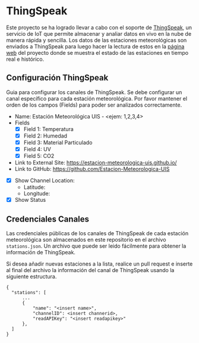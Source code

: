 # ThingSpeak

Este proyecto se ha logrado llevar a cabo con el soporte de [ThingSpeak](https://thingspeak.com/), un servicio de IoT que permite almacenar y analiar datos en vivo en la nube de manera rápida y sencilla. Los datos de las estaciones meteorológicas son enviados a ThingSpeak para luego hacer la lectura de estos en la [página web](https://estacion-meteorologica-uis.github.io/) del proyecto donde se muestra el estado de las estaciones en tiempo real e histórico.

## Configuración ThingSpeak

Guia para configurar los canales de ThingSpeak. Se debe configurar un canal específico para cada estación meteorológica. Por favor mantener el orden de los campos (Fields) para poder ser analizados correctamente.
- Name: Estación Meteorológica UIS - <ejem: 1,2,3,4>
- Fields
  - [x] Field 1: Temperatura
  - [x] Field 2: Humedad
  - [x] Field 3: Material Particulado
  - [x] Field 4: UV
  - [x] Field 5: CO2
- Link to External Site: https://estacion-meteorologica-uis.github.io/
- Link to GitHub: https://github.com/Estacion-Meteorologica-UIS
- [x] Show Channel Location:
  - Latitude: <insert location.lat>
  - Longitude: <insert location.lon>
- [x] Show Status

## Credenciales Canales

Las credenciales públicas de los canales de ThingSpeak de cada estación meteorológica son almacenados en este repositorio en el archivo `stations.json`. Un archivo que puede ser leido fácilmente para obtener la información de ThingSpeak.

Si desea añadir nuevas estaciones a la lista, realice un pull request e inserte al final del archivo la información del canal de ThingSpeak usando la siguiente estructura.

```
{
  "stations": [
      ...
      {
          "name": "<insert name>",
          "channelID": <insert channerid>,
          "readAPIKey": "<insert readapikey>"
      },
  ]
}
```
